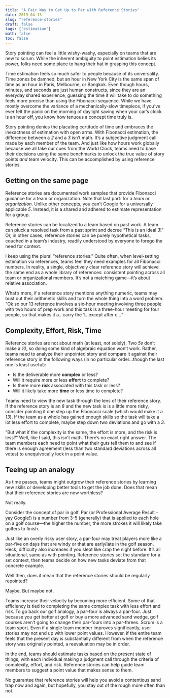 ```yaml
---
title: "A Fair Way to Get Up to Par with Reference Stories"
date: 2019-04-13
slug: "reference-stories"
draft: false
tags: ["estimation"]
math: false
toc: false
---
```


Story pointing can feel a little wishy-washy, especially on teams that are new to scrum. While the inherent ambiguity to point estimation belies its power, folks need some place to hang their hat in grasping this concept.

Time estimation feels so much safer to people because of its universality. Time zones be damned, but an hour in New York City is the same span of time as an hour in Paris, Melbourne, or Bangkok. Even though hours, minutes, and seconds are just human constructs, since they are an everyday shared experience, guessing the time it will take to do something feels more precise than using the Fibonacci sequence. While we have mostly overcome the variance of a mechanically-slow timepiece, if you’ve ever felt the panic on the morning of daylight saving when your car’s clock is an hour off, you know how tenuous a concept time truly is.

Story pointing denies the placating certitude of time and embraces the inexactness of estimation with open arms. With Fibonacci estimation, the difference between a *2* and a *3* isn’t math. It’s a subjective judgment call made by each member of the team. And just like how hours work globally because we all take our cues from the World Clock, teams need to base their decisions using the same benchmarks to unlock the true value of story points *and* team velocity. This can be accomplished by using reference stories.

## Getting on the same page

Reference stories are documented work samples that provide Fibonacci guidance for a team or organization. Note that last part: for a *team or organization*. Unlike other concepts, you can’t Google for a universally applicable *5*. Instead, it is a shared and adhered to estimate representation for a group.

Reference stories can be localized to a team based on past work. A team can pluck a resolved task from a past sprint and decree “This is an ideal *3*!” Or, in other cases, reference stories can be purely hypothetical tasks, couched in a team’s industry, readily understood by everyone to forego the need for context.

I keep using the plural “reference stories.” Quite often, when level-setting estimation via references, teams feel they need examples for all Fibonacci numbers. In reality, a single, objectively clear reference story will achieve the same end as a whole library of references: consistent pointing across all team or organizational members. It’s not a matching game&mdash;it’s about relative association.

What’s more, if a reference story mentions anything numeric, teams may bust out their arithmetic skills and turn the whole thing into a word problem. “Ok so our 13 reference involves a six-hour meeting involving three people with two hours of prep work and this task is a three-hour meeting for four people, so that makes it a...carry the 1...except after c...“

## Complexity, Effort, Risk, Time

Reference stories are not about math (at least, not solely). Two *5s* don’t make a *10*, so doing some kind of algebraic equation won’t work. Rather, teams need to analyze their unpointed story and compare it against their reference story in the following ways (in no particular order...though the last one is least useful):

  + Is the deliverable more **complex** or less?
  + Will it require more or less **effort** to complete?
  + Is there more **risk** associated with this task or less?
  + Will it likely take more **time** or less time to complete?

Teams need to view the new task through the lens of their reference story. If the reference story is an *8* and the new task is is a little more risky, consider pointing it one step up the Fibonacci scale (which would make it a *13*). If the team as a whole has gained enough skills so the task will take a lot less effort to complete, maybe step down two deviations and go with a *3*.

“But what if the complexity is the same, the effort is more, and the risk is less?” Well, like I said, this isn’t math. There’s no exact right answer. The team members each need to point what their guts tell them to and see if there is enough agreement (less than two standard deviations across all votes) to unequivocally lock in a point value.

## Teeing up an analogy

As time passes, teams might outgrow their reference stories by learning new skills or developing better tools to get the job done. Does that mean that their reference stories are now worthless?

Not really.

Consider the concept of par in golf. Par (or Professional Average Result - yay Google!) is a number from 3-5 (generally) that is applied to each hole on a golf course—the higher the number, the more strokes it will likely take golfers to finish.

Just like an overly risky user story, a par-four may treat players more like a par-five on days that are windy or that are early/late in the golf season. Heck, difficulty also increases if you slept like crap the night before. It’s all situational, same as with pointing. Reference stories set the standard for a set context, then teams decide on how new tasks deviate from that concrete example.

Well then, does it mean that the reference stories should be regularly repointed?

Maybe. But maybe not.

Teams increase their velocity by becoming more efficient. Some of that efficiency is tied to completing the same complex task with less effort and risk. To go back our golf analogy, a par-four is always a par-four. Just because you get better at golf or buy a more advanced sand wedge, golf courses aren't going to change their par-fours into a par-threes. Scrum is a team sport. Even if a single team member improves significantly, user stories may not end up with lower point values. However, if the entire team feels that the present day is substantially different from when the reference story was originally pointed, a reevaluation may be in order.

In the end, teams should estimate tasks based on the present state of things, with each individual making a judgment call through the criteria of complexity, effort, and risk. Reference stories can help guide team members to suggest a point value that makes sense to them.

No guarantee that reference stories will help you avoid a contentious sand trap now and again, but hopefully, you stay out of the rough more often than not.
